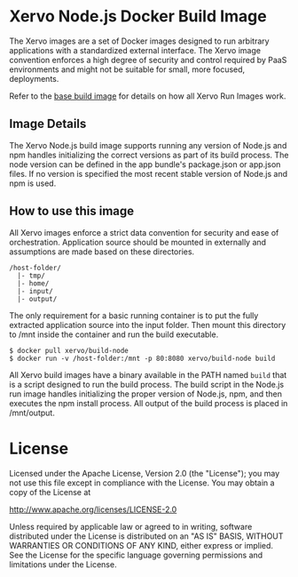 # Xervo Node.js Docker Build Image

The Xervo images are a set of Docker images designed to run arbitrary applications with a standardized external interface. The Xervo image convention enforces a high degree of security and control required by PaaS environments and might not be suitable for small, more focused, deployments.

Refer to the [base build image](https://github.com/XervoIO/docker-build-base) for details on how all Xervo Run Images work.

## Image Details
The Xervo Node.js build image supports running any version of Node.js and npm handles initializing the correct versions as part of its build process. The node version can be defined in the app bundle's package.json or app.json files. If no version is specified the most recent stable version of Node.js and npm is used.

## How to use this image
All Xervo images enforce a strict data convention for security and ease of orchestration. Application source should be mounted in externally and assumptions are made based on these directories.

``` text
/host-folder/
  |- tmp/
  |- home/
  |- input/
  |- output/
```

The only requirement for a basic running container is to put the fully extracted application source into the input folder. Then mount this directory to /mnt inside the container and run the build executable.

``` text
$ docker pull xervo/build-node
$ docker run -v /host-folder:/mnt -p 80:8080 xervo/build-node build
```

All Xervo build images have a binary available in the PATH named `build` that is a script designed to run the build process. The build script in the Node.js run image handles initializing the proper version of Node.js, npm, and then executes the npm install process. All output of the build process is placed in /mnt/output.

# License
Licensed under the Apache License, Version 2.0 (the "License"); you may not use this file except in compliance with the License. You may obtain a copy of the License at

http://www.apache.org/licenses/LICENSE-2.0

Unless required by applicable law or agreed to in writing, software distributed under the License is distributed on an "AS IS" BASIS, WITHOUT WARRANTIES OR CONDITIONS OF ANY KIND, either express or implied. See the License for the specific language governing permissions and limitations under the License.
